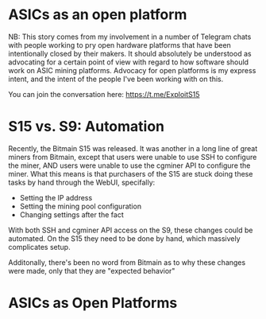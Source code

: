# ASICs as an open platform

NB:  This story comes from my involvement in a number of Telegram chats with people working to pry open hardware platforms that have been intentionally closed by their makers.  It should absolutely be understood as advocating for a certain point of view with regard to how software should work on ASIC mining platforms.  Advocacy for open platforms is my express intent, and the intent of the people I've been working with on this.  

You can join the conversation here:  https://t.me/ExploitS15

# S15 vs. S9: Automation

Recently, the Bitmain S15 was released.  It was another in a long line of great miners from Bitmain, except that users were unable to use SSH to configure the miner, AND users were unable to use the cgminer API to configure the miner.  What this means is that purchasers of the S15 are stuck doing these tasks by hand through the WebUI, specifally:

* Setting the IP address
* Setting the mining pool configuration
* Changing settings after the fact

With both SSH and cgminer API access on the S9, these changes could be automated.  On the S15 they need to be done by hand, which massively complicates setup.  

Additonally, there's been no word from Bitmain as to why these changes were made, only that they are "expected behavior"

# ASICs as Open Platforms




